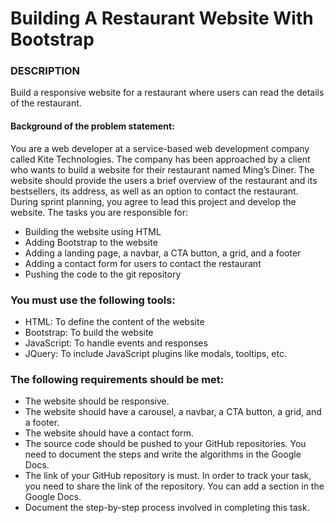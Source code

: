 # Building A Restaurant Website With Bootstrap

### DESCRIPTION

Build a responsive website for a restaurant where users can read the details of the restaurant.

#### **Background of the problem statement:**

You are a web developer at a service-based web development company called Kite Technologies. The company has been approached by a client who wants to build a website for their restaurant named Ming’s Diner. The website should provide the users a brief overview of the restaurant and its bestsellers, its address, as well as an option to contact the restaurant. During sprint planning, you agree to lead this project and develop the website. The tasks you are responsible for:

- Building the website using HTML
- Adding Bootstrap to the website
- Adding a landing page, a navbar, a CTA button, a grid, and a footer
- Adding a contact form for users to contact the restaurant
- Pushing the code to the git repository

### **You must use the following tools:**

- HTML: To define the content of the website
- Bootstrap: To build the website
- JavaScript: To handle events and responses
- JQuery: To include JavaScript plugins like modals, tooltips, etc.

### **The following requirements should be met:**

- The website should be responsive.
- The website should have a carousel, a navbar, a CTA button, a grid, and a footer.
- The website should have a contact form.
- The source code should be pushed to your GitHub repositories. You need to document the steps and write the algorithms in the Google Docs.
- The link of your GitHub repository is must. In order to track your task, you need to share the link of the repository. You can add a section in the Google Docs.
- Document the step-by-step process involved in completing this task.
